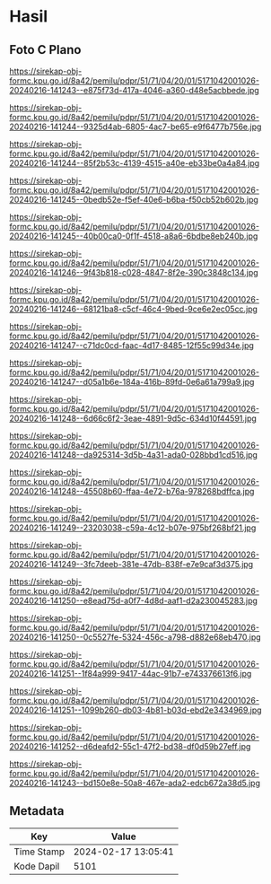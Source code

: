 # Hasil

## Foto C Plano

https://sirekap-obj-formc.kpu.go.id/8a42/pemilu/pdpr/51/71/04/20/01/5171042001026-20240216-141243--e875f73d-417a-4046-a360-d48e5acbbede.jpg

https://sirekap-obj-formc.kpu.go.id/8a42/pemilu/pdpr/51/71/04/20/01/5171042001026-20240216-141244--9325d4ab-6805-4ac7-be65-e9f6477b756e.jpg

https://sirekap-obj-formc.kpu.go.id/8a42/pemilu/pdpr/51/71/04/20/01/5171042001026-20240216-141244--85f2b53c-4139-4515-a40e-eb33be0a4a84.jpg

https://sirekap-obj-formc.kpu.go.id/8a42/pemilu/pdpr/51/71/04/20/01/5171042001026-20240216-141245--0bedb52e-f5ef-40e6-b6ba-f50cb52b602b.jpg

https://sirekap-obj-formc.kpu.go.id/8a42/pemilu/pdpr/51/71/04/20/01/5171042001026-20240216-141245--40b00ca0-0f1f-4518-a8a6-6bdbe8eb240b.jpg

https://sirekap-obj-formc.kpu.go.id/8a42/pemilu/pdpr/51/71/04/20/01/5171042001026-20240216-141246--9f43b818-c028-4847-8f2e-390c3848c134.jpg

https://sirekap-obj-formc.kpu.go.id/8a42/pemilu/pdpr/51/71/04/20/01/5171042001026-20240216-141246--68121ba8-c5cf-46c4-9bed-9ce6e2ec05cc.jpg

https://sirekap-obj-formc.kpu.go.id/8a42/pemilu/pdpr/51/71/04/20/01/5171042001026-20240216-141247--c71dc0cd-faac-4d17-8485-12f55c99d34e.jpg

https://sirekap-obj-formc.kpu.go.id/8a42/pemilu/pdpr/51/71/04/20/01/5171042001026-20240216-141247--d05a1b6e-184a-416b-89fd-0e6a61a799a9.jpg

https://sirekap-obj-formc.kpu.go.id/8a42/pemilu/pdpr/51/71/04/20/01/5171042001026-20240216-141248--6d66c6f2-3eae-4891-9d5c-634d10f44591.jpg

https://sirekap-obj-formc.kpu.go.id/8a42/pemilu/pdpr/51/71/04/20/01/5171042001026-20240216-141248--da925314-3d5b-4a31-ada0-028bbd1cd516.jpg

https://sirekap-obj-formc.kpu.go.id/8a42/pemilu/pdpr/51/71/04/20/01/5171042001026-20240216-141248--45508b60-ffaa-4e72-b76a-978268bdffca.jpg

https://sirekap-obj-formc.kpu.go.id/8a42/pemilu/pdpr/51/71/04/20/01/5171042001026-20240216-141249--23203038-c59a-4c12-b07e-975bf268bf21.jpg

https://sirekap-obj-formc.kpu.go.id/8a42/pemilu/pdpr/51/71/04/20/01/5171042001026-20240216-141249--3fc7deeb-381e-47db-838f-e7e9caf3d375.jpg

https://sirekap-obj-formc.kpu.go.id/8a42/pemilu/pdpr/51/71/04/20/01/5171042001026-20240216-141250--e8ead75d-a0f7-4d8d-aaf1-d2a230045283.jpg

https://sirekap-obj-formc.kpu.go.id/8a42/pemilu/pdpr/51/71/04/20/01/5171042001026-20240216-141250--0c5527fe-5324-456c-a798-d882e68eb470.jpg

https://sirekap-obj-formc.kpu.go.id/8a42/pemilu/pdpr/51/71/04/20/01/5171042001026-20240216-141251--1f84a999-9417-44ac-91b7-e743376613f6.jpg

https://sirekap-obj-formc.kpu.go.id/8a42/pemilu/pdpr/51/71/04/20/01/5171042001026-20240216-141251--1099b260-db03-4b81-b03d-ebd2e3434969.jpg

https://sirekap-obj-formc.kpu.go.id/8a42/pemilu/pdpr/51/71/04/20/01/5171042001026-20240216-141252--d6deafd2-55c1-47f2-bd38-df0d59b27eff.jpg

https://sirekap-obj-formc.kpu.go.id/8a42/pemilu/pdpr/51/71/04/20/01/5171042001026-20240216-141243--bd150e8e-50a8-467e-ada2-edcb672a38d5.jpg


## Metadata

| Key        | Value               |
| ---------- | ------------------- |
| Time Stamp | 2024-02-17 13:05:41 |
| Kode Dapil | 5101                |



